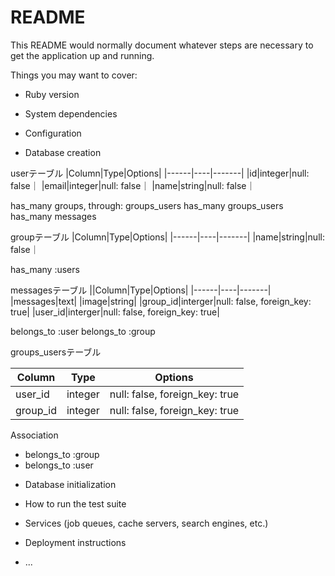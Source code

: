 # README

This README would normally document whatever steps are necessary to get the
application up and running.

Things you may want to cover:

* Ruby version

* System dependencies

* Configuration

* Database creation

userテーブル
|Column|Type|Options|
|------|----|-------|
|id|integer|null: false｜
|email|integer|null: false｜
|name|string|null: false｜

has_many groups, through: groups_users
has_many groups_users
has_many messages

groupテーブル
|Column|Type|Options|
|------|----|-------|
|name|string|null: false｜

has_many :users

messagesテーブル
||Column|Type|Options|
|------|----|-------|
|messages|text|
|image|string|
|group_id|interger|null: false, foreign_key: true|
|user_id|interger|null: false, foreign_key: true|

belongs_to :user
belongs_to :group

groups_usersテーブル

|Column|Type|Options|
|------|----|-------|
|user_id|integer|null: false, foreign_key: true|
|group_id|integer|null: false, foreign_key: true|

 Association
- belongs_to :group
- belongs_to :user

* Database initialization

* How to run the test suite

* Services (job queues, cache servers, search engines, etc.)

* Deployment instructions

* ...
